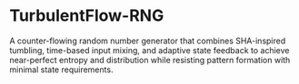 # TurbulentFlow-RNG
A counter-flowing random number generator that combines SHA-inspired tumbling, time-based input mixing, and adaptive state feedback to achieve near-perfect entropy and distribution while resisting pattern formation with minimal state requirements.
